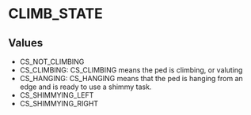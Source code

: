 # CLIMB_STATE

## Values
* CS_NOT_CLIMBING
* CS_CLIMBING: CS_CLIMBING means the ped is climbing, or valuting
* CS_HANGING: CS_HANGING means that the ped is hanging from an edge and is ready to use a shimmy task.
* CS_SHIMMYING_LEFT
* CS_SHIMMYING_RIGHT